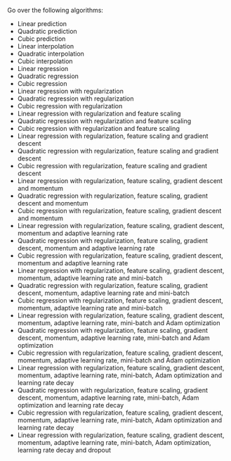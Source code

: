 Go over the following algorithms:
- Linear prediction
- Quadratic prediction
- Cubic prediction
- Linear interpolation
- Quadratic interpolation
- Cubic interpolation
- Linear regression
- Quadratic regression
- Cubic regression
- Linear regression with regularization
- Quadratic regression with regularization
- Cubic regression with regularization
- Linear regression with regularization and feature scaling
- Quadratic regression with regularization and feature scaling
- Cubic regression with regularization and feature scaling
- Linear regression with regularization, feature scaling and gradient descent
- Quadratic regression with regularization, feature scaling and gradient descent
- Cubic regression with regularization, feature scaling and gradient descent
- Linear regression with regularization, feature scaling, gradient descent and momentum
- Quadratic regression with regularization, feature scaling, gradient descent and momentum
- Cubic regression with regularization, feature scaling, gradient descent and momentum
- Linear regression with regularization, feature scaling, gradient descent, momentum and adaptive learning rate
- Quadratic regression with regularization, feature scaling, gradient descent, momentum and adaptive learning rate
- Cubic regression with regularization, feature scaling, gradient descent, momentum and adaptive learning rate
- Linear regression with regularization, feature scaling, gradient descent, momentum, adaptive learning rate and mini-batch
- Quadratic regression with regularization, feature scaling, gradient descent, momentum, adaptive learning rate and mini-batch
- Cubic regression with regularization, feature scaling, gradient descent, momentum, adaptive learning rate and mini-batch
- Linear regression with regularization, feature scaling, gradient descent, momentum, adaptive learning rate, mini-batch and Adam optimization
- Quadratic regression with regularization, feature scaling, gradient descent, momentum, adaptive learning rate, mini-batch and Adam optimization
- Cubic regression with regularization, feature scaling, gradient descent, momentum, adaptive learning rate, mini-batch and Adam optimization
- Linear regression with regularization, feature scaling, gradient descent, momentum, adaptive learning rate, mini-batch, Adam optimization and learning rate decay
- Quadratic regression with regularization, feature scaling, gradient descent, momentum, adaptive learning rate, mini-batch, Adam optimization and learning rate decay
- Cubic regression with regularization, feature scaling, gradient descent, momentum, adaptive learning rate, mini-batch, Adam optimization and learning rate decay
- Linear regression with regularization, feature scaling, gradient descent, momentum, adaptive learning rate, mini-batch, Adam optimization, learning rate decay and dropout